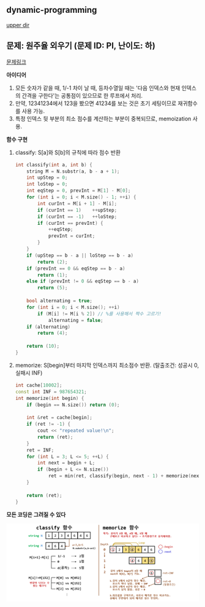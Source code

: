## dynamic-programming
[upper dir](../)

## 문제: 원주율 외우기 (문제 ID: PI, 난이도: 하)
[문제링크](https://algospot.com/judge/problem/read/PI)  

**아이디어**  
1. 모든 숫자가 같을 때, 1/-1 차이 날 때, 등차수열일 때는 '다음 인덱스와 현재 인덱스의 간격을 구한다'는 공통점이 있으므로 한 루프에서 처리.
2. 만약, 12341234에서 123을 봤으면 41234를 보는 것은 초기 세팅이므로 재귀함수를 사용 가능.
3. 특정 인덱스 뒷 부분의 최소 점수를 계산하는 부분이 중복되므로, memoization 사용.

**함수 구현**

1. classify: S[a]와 S[b]의 규칙에 따라 점수 반환
	```cpp
	int classify(int a, int b) {
		string M = N.substr(a, b - a + 1);
		int upStep = 0;
		int loStep = 0;
		int eqStep = 0, prevInt = M[1] - M[0];
		for (int i = 0; i < M.size() - 1; ++i) {
			int curInt = M[i + 1] - M[i];
			if (curInt == 1)	++upStep;
			if (curInt == -1)	++loStep;
			if (curInt == prevInt) {
				++eqStep;
				prevInt = curInt;
			}
		}
		if (upStep == b - a || loStep == b - a)
			return (2);
		if (prevInt == 0 && eqStep == b - a)
			return (1);
		else if (prevInt != 0 && eqStep == b - a)
			return (5);

		bool alternating = true;
		for (int i = 0; i < M.size(); ++i)
			if (M[i] != M[i % 2]) // %를 사용해서 짝수 고르기!
				alternating = false;
		if (alternating)
			return (4);

		return (10);
	}
	```

2. memorize: S[begin]부터 마지막 인덱스까지 최소점수 반환. (탈출조건: 성공시 0, 실패시 INF)
	```cpp
	int cache[10002];
	const int INF = 987654321;
	int memorize(int begin) {
		if (begin == N.size()) return (0);		

		int &ret = cache[begin];
		if (ret != -1) {
			cout << "repeated value!\n";
			return (ret);
		}
		ret = INF;
		for (int L = 3; L <= 5; ++L) {
			int next = begin + L;
			if (begin + L <= N.size())
				ret = min(ret, classify(begin, next - 1) + memorize(next));			
		}

		return (ret);
	}
	```


**모든 코딩은 그려질 수 있다**  
<p align="center">
    <img src="./Algorithm.png" alt="Algorithm">
</p>
